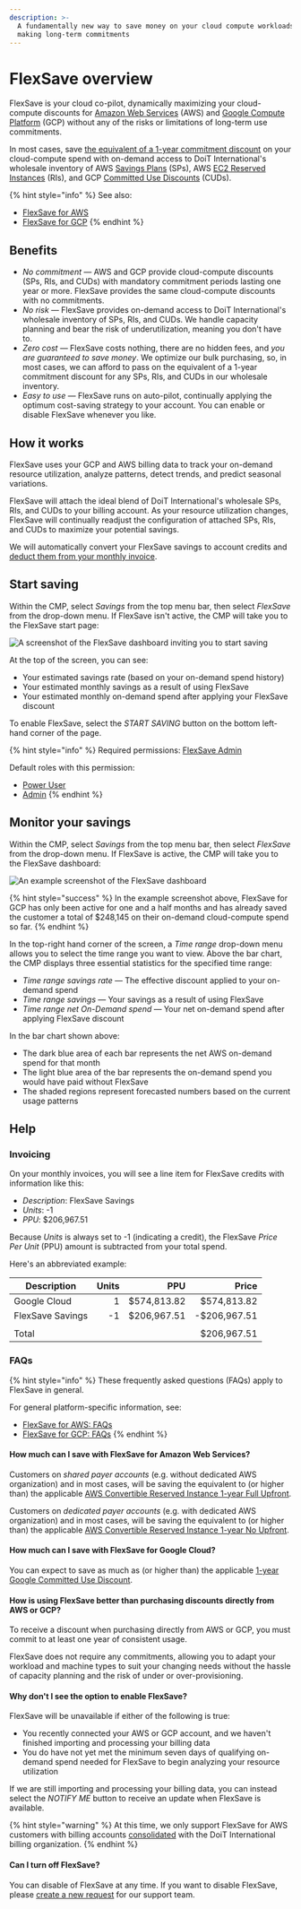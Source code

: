 ```yaml
---
description: >-
  A fundamentally new way to save money on your cloud compute workloads without
  making long-term commitments
---
```


# FlexSave overview

FlexSave is your cloud co-pilot, dynamically maximizing your cloud-compute discounts for [Amazon Web Services](https://aws.amazon.com) (AWS) and [Google Compute Platform](https://cloud.google.com) (GCP) without any of the risks or limitations of long-term use commitments.

In most cases, save [the equivalent of a 1-year commitment discount](overview.md#how-much-can-i-save) on your cloud-compute spend with on-demand access to DoiT International's wholesale inventory of AWS [Savings Plans](https://https/aws.amazon.com/savingsplans/) (SPs), AWS [EC2 Reserved Instances](https://https/aws.amazon.com/ec2/pricing/reserved-instances/) (RIs), and GCP [Committed Use Discounts](https://https/cloud.google.com/docs/cuds) (CUDs).

{% hint style="info" %}
See also:

* [FlexSave for AWS](aws.md)
* [FlexSave for GCP](gcp.md)
{% endhint %}

## Benefits

* _No commitment_ &mdash; AWS and GCP provide cloud-compute discounts (SPs, RIs, and CUDs) with mandatory commitment periods lasting one year or more. FlexSave provides the same cloud-compute discounts with no commitments.
* _No risk_ &mdash; FlexSave provides on-demand access to DoiT International's wholesale inventory of SPs, RIs, and CUDs. We handle capacity planning and bear the risk of underutilization, meaning you don't have to.
* _Zero cost_ &mdash; FlexSave costs nothing, there are no hidden fees, and _you are guaranteed to save money_. We optimize our bulk purchasing, so, in most cases, we can afford to pass on the equivalent of a 1-year commitment discount for any SPs, RIs, and CUDs in our wholesale inventory.
* _Easy to use_ &mdash; FlexSave runs on auto-pilot, continually applying the optimum cost-saving strategy to your account. You can enable or disable FlexSave whenever you like.

## How it works

FlexSave uses your GCP and AWS billing data to track your on-demand resource utilization, analyze patterns, detect trends, and predict seasonal variations.

FlexSave will attach the ideal blend of DoiT International's wholesale SPs, RIs, and CUDs to your billing account. As your resource utilization changes, FlexSave will continually readjust the configuration of attached SPs, RIs, and CUDs to maximize your potential savings.

We will automatically convert your FlexSave savings to account credits and [deduct them from your monthly invoice](overview.md#invoicing).

## Start saving

Within the CMP, select _Savings_ from the top menu bar, then select _FlexSave_ from the drop-down menu. If FlexSave isn't active, the CMP will take you to the FlexSave start page:

![A screenshot of the FlexSave dashboard inviting you to start saving](../.gitbook/assets/cmp-flexsave-start-saving.png)

At the top of the screen, you can see:

* Your estimated savings rate (based on your on-demand spend history)
* Your estimated monthly savings as a result of using FlexSave
* Your estimated monthly on-demand spend after applying your FlexSave discount

To enable FlexSave, select the _START SAVING_ button on the bottom left-hand corner of the page.

{% hint style="info" %}
Required permissions: [FlexSave Admin](../user-management/user-permissions-explained.md#flexsave-admin)

Default roles with this permission:

* [Power User](../user-management/manage-roles.md#power-user)
* [Admin](../user-management/manage-roles.md#admin)
{% endhint %}

## Monitor your savings

Within the CMP, select _Savings_ from the top menu bar, then select _FlexSave_ from the drop-down menu. If FlexSave is active, the CMP will take you to the FlexSave dashboard:

![An example screenshot of the FlexSave dashboard](../.gitbook/assets/cmp-flexsave.png)

{% hint style="success" %}
In the example screenshot above, FlexSave for GCP has only been active for one and a half months and has already saved the customer a total of $248,145 on their on-demand cloud-compute spend so far.
{% endhint %}

In the top-right hand corner of the screen, a _Time range_ drop-down menu allows you to select the time range you want to view. Above the bar chart, the CMP displays three essential statistics for the specified time range:

* _Time range savings rate_ &mdash; The effective discount applied to your on-demand spend
* _Time range savings_ &mdash; Your savings as a result of using FlexSave
* _Time range net On-Demand spend_ &mdash; Your net on-demand spend after applying FlexSave discount

In the bar chart shown above:

* The dark blue area of each bar represents the net AWS on-demand spend for that month
* The light blue area of the bar represents the on-demand spend you would have paid without FlexSave
* The shaded regions represent forecasted numbers based on the current usage patterns

## Help

### Invoicing

On your monthly invoices, you will see a line item for FlexSave credits with information like this:

* _Description_: FlexSave Savings
* _Units_: -1
* _PPU_: $206,967.51

Because _Units_ is always set to -1 (indicating a credit), the FlexSave _Price Per Unit_ (PPU) amount is subtracted from your total spend.

Here's an abbreviated example:

| Description      | Units |         PPU |        Price |
| ---------------- | ----: | ----------: | -----------: |
| Google Cloud     |     1 | $574,813.82 |  $574,813.82 |
| FlexSave Savings |    -1 | $206,967.51 | -$206,967.51 |
|                  |       |             |              |
| Total            |       |             |  $206,967.51 |

### FAQs

{% hint style="info" %}
These frequently asked questions (FAQs) apply to FlexSave in general.

For general platform-specific information, see:

* [FlexSave for AWS: FAQs](aws.md#faqs)
* [FlexSave for GCP: FAQs](gcp.md#faqs)
{% endhint %}

#### How much can I save with FlexSave for Amazon Web Services?

Customers on _shared payer accounts_ (e.g. without dedicated AWS organization) and in most cases, will be saving the equivalent to (or higher than) the applicable [AWS Convertible Reserved Instance 1-year Full Upfront](https://aws.amazon.com/ec2/pricing/reserved-instances/pricing/).

Customers on _dedicated payer accounts_ (e.g. with dedicated AWS organization) and in most cases, will be saving the equivalent to (or higher than) the applicable [AWS Convertible Reserved Instance 1-year No Upfront](https://aws.amazon.com/ec2/pricing/reserved-instances/pricing/).

#### How much can I save with FlexSave for Google Cloud?

You can expect to save as much as (or higher than) the applicable [1-year Google Committed Use Discount](https://cloud.google.com/compute/vm-instance-pricing#committed\_use).

#### How is using FlexSave better than purchasing discounts directly from AWS or GCP?

To receive a discount when purchasing directly from AWS or GCP, you must commit to at least one year of consistent usage.

FlexSave does not require any commitments, allowing you to adapt your workload and machine types to suit your changing needs without the hassle of capacity planning and the risk of under or over-provisioning.

#### Why don't I see the option to enable FlexSave?

FlexSave will be unavailable if either of the following is true:

* You recently connected your AWS or GCP account, and we haven't finished importing and processing your billing data
* You do have not yet met the minimum seven days of qualifying on-demand spend needed for FlexSave to begin analyzing your resource utilization

If we are still importing and processing your billing data, you can instead select the _NOTIFY ME_ button to receive an update when FlexSave is available.

{% hint style="warning" %}
At this time, we only support FlexSave for AWS customers with billing accounts [consolidated](https://docs.aws.amazon.com/awsaccountbilling/latest/aboutv2/consolidated-billing.html) with the DoiT International billing organization.
{% endhint %}

#### Can I turn off FlexSave?

You can disable of FlexSave at any time. If you want to disable FlexSave, please [create a new request](../services/consulting-support/#create-a-new-request) for our support team.
